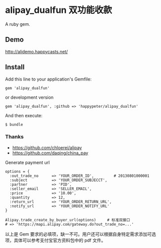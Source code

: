 # alipay_dualfun 双功能收款

A ruby gem.

## Demo

http://alidemo.happycasts.net/

## Install

Add this line to your application's Gemfile:

    gem 'alipay_dualfun'


or development version

    gem 'alipay_dualfun', :github => 'happypeter/alipay_dualfun'

And then execute:

    $ bundle

### Thanks

- <https://github.com/chloerei/alipay>
- <https://github.com/daqing/china_pay>


Generate payment url

    options = {
      :out_trade_no      => 'YOUR_ORDER_ID',         # 20130801000001
      :subject           => 'YOUR_ORDER_SUBJECCT', 
      :partner           => 'PID',
      :seller_email      => 'SELLER_EMAIL',
      :price             => '10.00',
      :quantity          => 12,
      :return_url        => 'YOUR_ORDER_RETURN_URL',
      :notify_url        => 'YOUR_ORDER_NOTIFY_URL'
    }

    Alipay.trade_create_by_buyer_url(options)     # 标准双接口
    # => 'https://mapi.alipay.com/gateway.do?out_trade_no=...'

以上是 Gem 要求的必填项，缺一不可。用户还可以根据自身特定需求添加可选项，具体可以参考支付宝官方资料包中的 pdf 文件。
